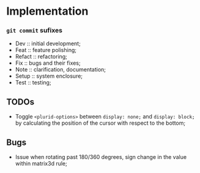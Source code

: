 <link rel="stylesheet" type="text/css" href="style.css">


# Implementation


### `git commit` sufixes

+ Dev :: initial development;
+ Feat :: feature polishing;
+ Refact :: refactoring;
+ Fix :: bugs and their fixes;
+ Note :: clarification, documentation;
+ Setup :: system enclosure;
+ Test :: testing;


## TODOs

+ Toggle `<plurid-options>` between `display: none;` and `display: block;` by calculating the position of the cursor with respect to the bottom;



## Bugs

+ Issue when rotating past 180/360 degrees, sign change in the value within matrix3d rule;